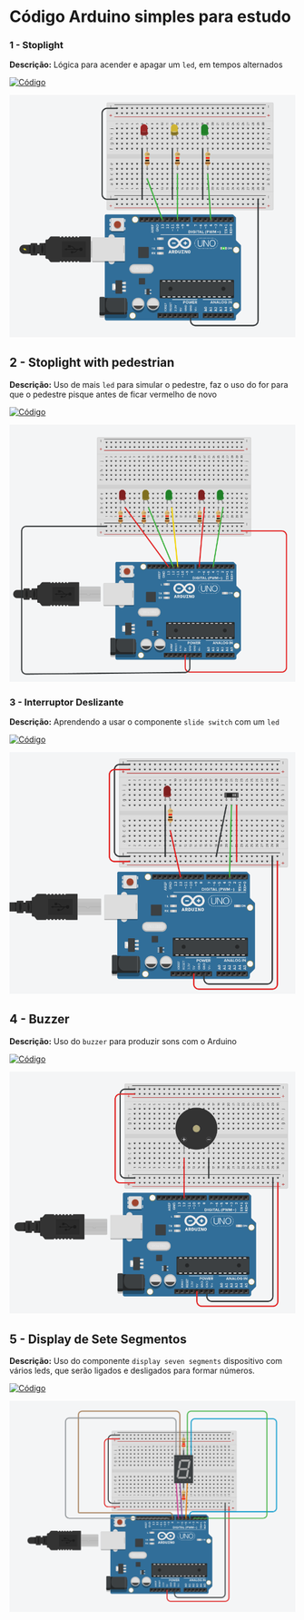 # Código Arduino simples para estudo

### 1 - Stoplight
**Descrição:**  Lógica para acender e apagar um `led`, em tempos alternados 

[![Código](https://img.shields.io/badge/Codigo-blue)](https://github.com/michelleGomes85/Arduino/blob/main/stoplight.ino)

![Foto montagem fisica](assets/stoplight.png)

## 2 - Stoplight with pedestrian

**Descrição:** Uso de mais `led` para simular o pedestre, faz o uso do for para que o pedestre pisque antes de ficar vermelho de novo 

[![Código](https://img.shields.io/badge/Codigo-blue)](https://github.com/michelleGomes85/Arduino/blob/main/stoplight_pedestrian.ino)

![Foto montagem fisica](assets/stoplight_pedestrian.png)

### 3 - Interruptor Deslizante

**Descrição:** Aprendendo a usar o componente `slide switch` com um  `led`

[![Código](https://img.shields.io/badge/Codigo-blue)](https://github.com/michelleGomes85/Arduino/blob/main/interruptor.ino)

![Foto montagem fisica](assets/switch.png)

## 4 - Buzzer

**Descrição:** Uso do `buzzer` para produzir sons com o Arduino

[![Código](https://img.shields.io/badge/Codigo-blue)](https://github.com/michelleGomes85/Arduino/blob/main/buzzer.ino)

![Foto montagem fisica](assets/buzzer.png)

## 5 - Display de Sete Segmentos

**Descrição:** Uso do componente `display seven segments` dispositivo com vários leds, que serão ligados e desligados para formar números.

[![Código](https://img.shields.io/badge/Codigo-blue)](https://github.com/michelleGomes85/Arduino/blob/main/displaySevenSegments.ino)

![Foto montagem fisica](assets/displaySevenSegments.png)

## 
